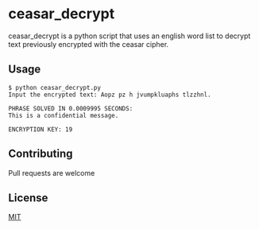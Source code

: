 # ceasar_decrypt
ceasar_decrypt is a python script that uses an english word list to decrypt text previously encrypted with the ceasar cipher.

## Usage
```
$ python ceasar_decrypt.py
Input the encrypted text: Aopz pz h jvumpkluaphs tlzzhnl.

PHRASE SOLVED IN 0.0009995 SECONDS:
This is a confidential message.

ENCRYPTION KEY: 19
```
## Contributing
Pull requests are welcome

## License
[MIT](https://choosealicense.com/licenses/mit/)
